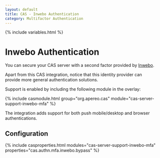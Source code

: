 ```yaml
---
layout: default
title: CAS - Inwebo Authentication
category: Multifactor Authentication
---
```


{% include variables.html %}

# Inwebo Authentication

You can secure your CAS server with a second factor provided by [Inwebo](https://www.inwebo.com).

Apart from this CAS integration, notice that this identity 
provider can provide more general authentication solutions.

Support is enabled by including the following module in the overlay:

{% include casmodule.html group="org.apereo.cas" module="cas-server-support-inwebo-mfa" %}

The integration adds support for both push mobile/desktop and browser authentications.

## Configuration

{% include casproperties.html
modules="cas-server-support-inwebo-mfa"
properties="cas.authn.mfa.inwebo.bypass" %}
